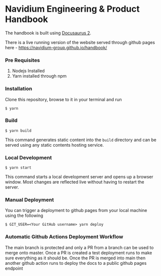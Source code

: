 # Navidium Engineering & Product Handbook

The handbook is built using [Docusaurus 2](https://docusaurus.io/).

There is a live running version of the website served through github pages here - https://navidium-group.github.io/handbook/

### Pre Requisites

1. Nodejs Installed
2. Yarn installed through npm

### Installation

Clone this repository, browse to it in your terminal and run

```
$ yarn
```
### Build

```
$ yarn build
```

This command generates static content into the `build` directory and can be served using any static contents hosting service.

### Local Development

```
$ yarn start
```

This command starts a local development server and opens up a browser window. Most changes are reflected live without having to restart the server.

### Manual Deployment

You can trigger a deployment to github pages from your local machine using the following

```
$ GIT_USER=<Your GitHub username> yarn deploy
```

### Automatic Github Actions Deployment Workflow

The main branch is protected and only a PR from a branch can be used to merge onto master. Once a PR is created a test deployment runs to make sure everything as it should be. Once the PR is merged into main then another github action runs to deploy the docs to a public github pages endpoint
